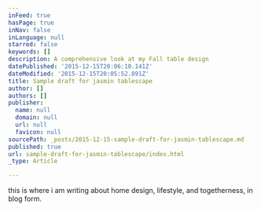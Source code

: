 ```yaml
---
inFeed: true
hasPage: true
inNav: false
inLanguage: null
starred: false
keywords: []
description: A comprehensive look at my Fall table design
datePublished: '2015-12-15T20:06:10.141Z'
dateModified: '2015-12-15T20:05:52.891Z'
title: Sample draft for jasmin tablescape
author: []
authors: []
publisher:
  name: null
  domain: null
  url: null
  favicon: null
sourcePath: _posts/2015-12-15-sample-draft-for-jasmin-tablescape.md
published: true
url: sample-draft-for-jasmin-tablescape/index.html
_type: Article

---
```

this is where i am writing about home design, lifestyle, and togetherness, in blog form.